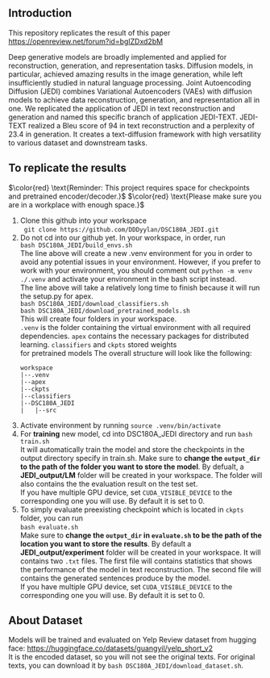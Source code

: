 ## Introduction

This repository replicates the result of this paper https://openreview.net/forum?id=bgIZDxd2bM

Deep generative models are broadly implemented and applied for reconstruction, generation, and representation tasks. Diffusion models, in particular, achieved amazing results in the image generation, while left insufficiently studied in natural language processing. Joint Autoencoding Diffusion (JEDI) combines Variational Autoencoders (VAEs) with diffusion models to achieve data reconstruction, generation, and representation all in one. We replicated the application of JEDI in text reconstruction and generation and named this specific branch of application JEDI-TEXT. JEDI-TEXT realized a Bleu score of 94 in text reconstruction and a perplexity of 23.4 in generation. It creates a text-diffusion framework with high versatility to various dataset and downstream tasks.

## To replicate the results
$\color{red} \text{Reminder: This project requires space for checkpoints and pretrained encoder/decoder.}$
$\color{red} \text{Please make sure you are in a workplace with enough space.}$

1) Clone this github into your workspace \
``` git clone https://github.com/DDDyylan/DSC180A_JEDI.git``` 
2) Do not cd into our github yet. In your workspace, in order, run \
```bash DSC180A_JEDI/build_envs.sh``` \
The line above will create a new .venv environment for you in order to avoid any potential issues in your environment. However, if you prefer to work with your environment, you should comment out ```python -m venv ./.venv``` and activate your environment in the bash script instead. \
The line above will take a relatively long time to finish because it will run the setup.py for apex. \
```bash DSC180A_JEDI/download_classifiers.sh``` \
```bash DSC180A_JEDI/download_pretrained_models.sh``` \
This will create four folders in your workspace. \
   ```.venv``` is the folder containing the virtual environment with all required dependencies. ```apex``` contains the necessary packages for distributed learning. ```classifiers``` and ```ckpts``` stored weights \
   for pretrained models
   The overall structure will look like the following:
   ```
   workspace
   |--.venv
   |--apex
   |--ckpts
   |--classifiers
   |--DSC180A_JEDI
   |   |--src
   ``` 
4) Activate environment by running ```source .venv/bin/activate``` 
5) For __training__ new model, cd into DSC180A_JEDI directory and run 
```bash train.sh``` \
It will automatically train the model and store the checkpoints in the output directory specify in train.sh. Make sure to __change the ```output_dir``` to the  path of the folder you want to store the model__. By defualt, a __JEDI_output/LM__ folder will be created in your workspace. The folder will also contains the the evaluation result on the test set. \
If you have multiple GPU device, set ``CUDA_VISIBLE_DEVICE`` to the corresponding one you will use. By default it is set to 0. 
6) To simply evaluate preexisting checkpoint which is located in ```ckpts``` folder, you can run \
```bash evaluate.sh``` \
Make sure to __change the ```output_dir``` in ```evaluate.sh``` to be the path of the location you want to store the results__. By default a __JEDI_output/experiment__ folder will be created in your workspace. It will contains two ```.txt``` files. The first file will contains statistics that shows the performance of the model in text reconstruction. The second file will contains the generated sentences produce by the model. \
If you have multiple GPU device, set ``CUDA_VISIBLE_DEVICE`` to the corresponding one you will use. By default it is set to 0.

## About Dataset
Models will be trained and evaluated on Yelp Review dataset from hugging face: https://huggingface.co/datasets/guangyil/yelp_short_v2 \
It is the encoded dataset, so you will not see the original texts. For original texts, you can download it by
```bash DSC180A_JEDI/download_dataset.sh```.

